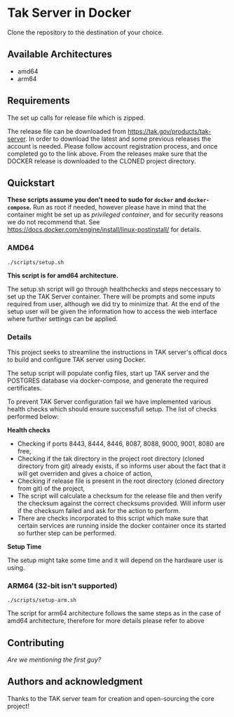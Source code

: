 # Tak Server in Docker

Clone the repository to the destination of your choice.

## Available Architectures
* amd64
* arm64

## Requirements
The set up calls for release file which is zipped. 

The release file can be downloaded from https://tak.gov/products/tak-server.
In order to download the latest and some previous releases the account is needed. Please follow account registration process, and once completed go to the link above.
From the releases make sure that the DOCKER release is downloaded to the CLONED project directory.

## Quickstart 
**These scripts assume you don't need to sudo for `docker` and `docker-compose`.**
Run as root if needed, however please have in mind that the container might be set up as _privileged container_, and for security reasons we do not recommend that.
See https://docs.docker.com/engine/install/linux-postinstall/ for details.

### AMD64
```
./scripts/setup.sh
```
**This script is for amd64 architecture.**

The setup.sh script will go through healthchecks and steps neccessary to set up the TAK Server container. There will be prompts and some inputs required from user, although we did try to minimize that.
At the end of the setup user will be given the information how to access the web interface where further settings can be applied.

### Details

This project seeks to streamline the instructions in TAK server's offical docs to build and configure TAK server using Docker.

The setup script will populate config files, start up TAK server and the POSTGRES database via docker-compose, and generate the required certificates.

To prevent TAK Server configuration fail we have implemented various health checks which should ensure successfull setup. The list of checks performed below:

**Health checks**
* Checking if ports 8443, 8444, 8446, 8087, 8088, 9000, 9001, 8080 are free,
* Checking if the tak directory in the project root directory (cloned directory from git) already exists, if so informs user about the fact that it will get overriden and gives a choice of action,
* Checking if release file is present in the root directory (cloned directory from git) of the project,
* The script will calculate a checksum for the release file and then verify the checksum against the correct checksums provided. Will inform user if the checksum failed and ask for the action to perform.
* There are checks incorporated to this script which make sure that certain services are running inside the docker container once its started so further step can be performed.

**Setup Time**

The setup might take some time and it will depend on the hardware user is using.


### ARM64 (32-bit isn't supported)
```
./scripts/setup-arm.sh
```

The script for arm64 architecture follows the same steps as in the case of amd64 architecture, therefore for more details please refer to above


## Contributing
*Are we mentioning the first guy?*

## Authors and acknowledgment
Thanks to the TAK server team for creation and open-sourcing the core project!
